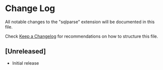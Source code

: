 # Change Log

All notable changes to the "sqlparse" extension will be documented in this file.

Check [Keep a Changelog](http://keepachangelog.com/) for recommendations on how to structure this file.

## [Unreleased]

- Initial release